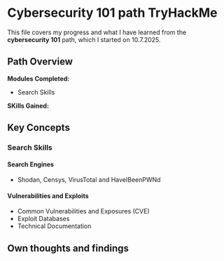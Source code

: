 # Cybersecurity 101 path TryHackMe

This file covers my progress and what I have learned from the **cybersecurity 101** path, which I started on 10.7.2025.



## Path Overview
**Modules Completed:**
- Search Skills

**SKills Gained:**



## Key Concepts

### Search Skills
#### Search Engines
- Shodan, Censys, VirusTotal and HaveIBeenPWNd
#### Vulnerabilities and Exploits
- Common Vulnerabilities and Exposures (CVE)
- Exploit Databases
- Technical Documentation



## Own thoughts and findings

